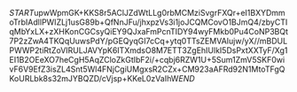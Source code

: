$START$upwWpmGK+KKS8r5AClJZdWtLLg0rbMCMziSvgrFXQr+eI1BXYDmmoTrbIAdllPWIZLj1usG89b+QfNnJFu/jhxpzVs3i1joJCQMCovO1BJmQ4/zbyCTIqMbYxLX+zXHKonCGCsyQiEY9QJxaFmPcnTIDY94wyFMkb0Pu4CoNP3BQt7P2zZwA4TKQqUuwsPdY/pGEQyqGI7cCq+ytq0TTsZEMVAIujw/yX//mBDULPWWP2tiRtZoVIRULJAVYpK6ITXmdsO8M7ETT3ZgEhIUlkI5DsPxtXXTyF/Xg1EI1B2OEeXO7heCgH5AqZCloZkGtIbF2i/+cqbj6RZW1U+5Sum1ZmV5SKF0wivF6V9EfZ3isZL4Snt5Wl4FNjCgiUMgxsR2CZx+CM923aAFRd92N1MtoTFgQKoURLbk8s32mJYBQZD/cVjsp+KKeL0zVaIhW$END$